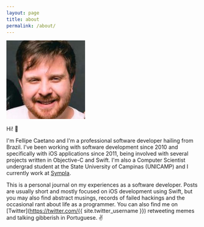 ```yaml
---
layout: page
title: about
permalink: /about/
---
```


<div class="profile-picture-wrapper">
  <img src="/assets/profile.png" class="profile-picture" />
</div>

Hi! 👋

I'm Fellipe Caetano and I'm a professional software developer hailing
from Brazil. I've been working with software development since 2010 and
specifically with iOS applications since 2011, being involved with several
projects written in Objective-C and Swift. I'm also a Computer Scientist
undergrad student at the State University of Campinas (UNICAMP) and I currently
work at [Sympla](https://www.sympla.com.br).

This is a personal journal on my experiences as a software developer. Posts are
usually short and mostly focused on iOS development using Swift, but you may
also find abstract musings, records of failed hackings and the occasional rant
about life as a programmer. You can also find me on
[Twitter](https://twitter.com/{{ site.twitter_username }}) retweeting memes and
talking gibberish in Portuguese. ✌️
